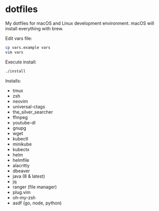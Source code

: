 # dotfiles

My dotfiles for macOS and Linux development environment.
macOS will install everything with brew.

Edit vars file:
```sh
cp vars.example vars
vim vars
```

Execute install:
```sh
./install
```

Installs:
- tmux
- zsh
- neovim
- universal-ctags
- the_silver_searcher
- ffmpeg
- youtube-dl
- gnupg
- wget
- kubectl
- minikube
- kubectx
- helm
- helmfile
- alacritty
- dbeaver
- java (8 & latest)
- jq
- ranger (file manager)
- plug.vim
- oh-my-zsh
- asdf (go, node, python)
